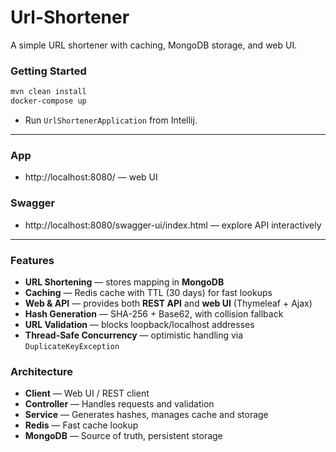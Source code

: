 # Url-Shortener 
A simple URL shortener with caching, MongoDB storage, and web UI.

### Getting Started
```bash
mvn clean install
docker-compose up
```
- Run `UrlShortenerApplication` from Intellij.

-----------------
### App

- http://localhost:8080/
  — web UI

### Swagger

- http://localhost:8080/swagger-ui/index.html
  — explore API interactively


-----------------
### Features
- **URL Shortening** — stores mapping in **MongoDB**  
- **Caching** — Redis cache with TTL (30 days) for fast lookups  
- **Web & API** — provides both **REST API** and **web UI** (Thymeleaf + Ajax)  
- **Hash Generation** — SHA-256 + Base62, with collision fallback  
- **URL Validation** — blocks loopback/localhost addresses  
- **Thread-Safe Concurrency** — optimistic handling via `DuplicateKeyException`

### Architecture
- **Client** — Web UI / REST client
- **Controller** — Handles requests and validation
- **Service** — Generates hashes, manages cache and storage
- **Redis** — Fast cache lookup
- **MongoDB** — Source of truth, persistent storage